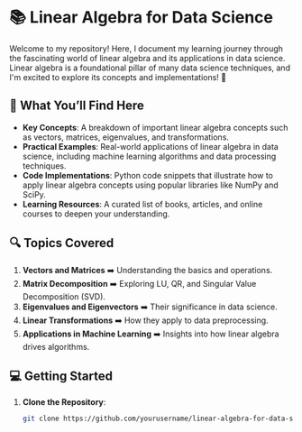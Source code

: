 # 📚 Linear Algebra for Data Science

Welcome to my repository! Here, I document my learning journey through the fascinating world of linear algebra and its applications in data science. Linear algebra is a foundational pillar of many data science techniques, and I'm excited to explore its concepts and implementations! 🚀

## 📖 What You’ll Find Here

- **Key Concepts**: A breakdown of important linear algebra concepts such as vectors, matrices, eigenvalues, and transformations.
- **Practical Examples**: Real-world applications of linear algebra in data science, including machine learning algorithms and data processing techniques.
- **Code Implementations**: Python code snippets that illustrate how to apply linear algebra concepts using popular libraries like NumPy and SciPy.
- **Learning Resources**: A curated list of books, articles, and online courses to deepen your understanding.

## 🔍 Topics Covered

1. **Vectors and Matrices** ➡️ Understanding the basics and operations.
2. **Matrix Decomposition** ➡️ Exploring LU, QR, and Singular Value Decomposition (SVD).
3. **Eigenvalues and Eigenvectors** ➡️ Their significance in data science.
4. **Linear Transformations** ➡️ How they apply to data preprocessing.
5. **Applications in Machine Learning** ➡️ Insights into how linear algebra drives algorithms.

## 💻 Getting Started

1. **Clone the Repository**:
   ```bash
   git clone https://github.com/yourusername/linear-algebra-for-data-science.git
